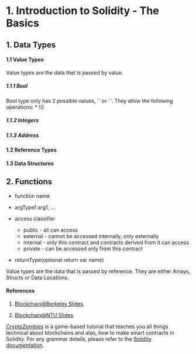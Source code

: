 <h1>1. Introduction to Solidity - The Basics </h1>
<h2> 1. Data Types </h2>
<h4> 1.1 Value Types </h4>
Value types are the data that is passed by value.
<h5> 1.1.1 Bool </h5>
Bool type only has 2 possible values, `<true>` or `<false>`. They allow the following operations:
* !()
<h5> 1.1.2 Integers </h5>
<h5> 1.1.3 Address </h5>
<h4> 1.2 Reference Types </h4>
<h4> 1.3 Data Structures </h4>
<h2> 2. Functions </h2>

* function name

* argType1 arg1, ...

* access classifier
   * public - all can access
   * external - cannot be accessed internally, only externally
   * internal - only this contract and contracts derived from it can access
   * private - can be accessed only from this contract
   
* returnType(optional return var name)

Value types are the data that is passed by reference. They are either Arrays, Structs or Data Locations.
<h4>References</h4>

1. <a href="https://drive.google.com/file/d/1ceFHDQyZB7WUP-EMnUbki3Ooir1ULBz0/view">Blockchain@Berkeley Slides</a>

2. <a href="">Blockchain@NTU Slides</a>

<a href="https://cryptozombies.io/">CryptoZombies</a> is a game-based tutorial that teaches you all things technical about blockchains and also, how to make smart contracts in Solidity. 
For any grammar details, please refer to the <a href="https://solidity.readthedocs.io/en/latest/">Solidity documentation</a>.
